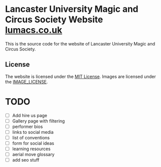 # Lancaster University Magic and Circus Society Website [lumacs.co.uk](https://lumacs.co.uk)

This is the source code for the website of Lancaster University Magic and Circus Society.

## License

The website is licensed under the [MIT License](LICENSE).
Images are licensed under the [IMAGE_LICENSE](IMAGE_LICENSE.md).

# TODO

- [ ] Add hire us page
- [ ] Gallery page with filtering
- [ ] performer bios
- [ ] links to social media
- [ ] list of conventions
- [ ] form for social ideas
- [ ] learning resources
- [ ] aerial move glossary
- [ ] add seo stuff
